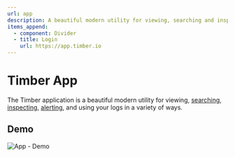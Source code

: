 ```yaml
---
url: app
description: A beautiful modern utility for viewing, searching and inspecting your logs.
items_append:
  - component: Divider
  - title: Login
    url: https://app.timber.io
---
```

# Timber App

The Timber application is a beautiful modern utility for viewing, [searching](console/searching), [inspecting](console/view-a-logs-metadata-context), [alerting](alerts), and using your logs in a variety of ways.

## Demo

![App - Demo](//images.contentful.com/h6vh38q7qvzk/4tgpCFPD5YkQE680QiS8Yu/8ffb62a2f8fbfcce985c24fe79e2f3d1/Screen_Recording_2017-08-12_at_06.59_PM.gif)
